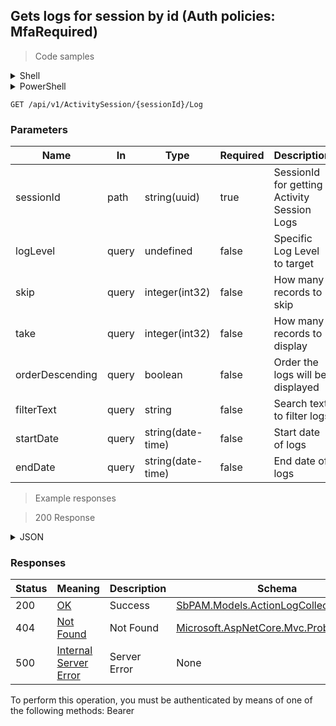 
## Gets logs for session by id (Auth policies: MfaRequired)

<a id="opIdGetSessionLogsAsync"></a>

> Code samples

<details><summary>Shell</summary>


```shell
# You can also use wget
curl -X GET /api/v1/ActivitySession/{sessionId}/Log \
  -H 'Accept: application/json' \
  -H 'Authorization: Bearer TOKEN'

```


</details>

<details><summary>PowerShell</summary>


```powershell
# PowerShell example

$NPSUrl = "https://localhost:6500"

$Login = @{
    Login = "User"
    Password = "Password"
}
# Cookie container for multi-factor authentication
$WebSession = New-Object Microsoft.PowerShell.Commands.WebRequestSession
$Token = Invoke-RestMethod -Url "$($NPSUrl)/signinBody" -Method POST -Body (ConvertTo-Json $Login) -WebSession $WebSession -ContentType "application/json"
$Token = Invoke-RestMethod -Url "$($NPSUrl)/signin2fa" -Method Post -Body $MfaCode -Headers @{Authorization = "Bearer $Token"} -WebSession $WebSession -ContentType "application/json"

$Headers = @{
    Authorization = "Bearer $Token"
}
Invoke-RestMethod -Method GET -Url "$($NPSUrl)/api/v1/ActivitySession/{sessionId}/Log -Headers $Headers -ContentType "application/json"
```


</details>

`GET /api/v1/ActivitySession/{sessionId}/Log`

<h3 id="gets-logs-for-session-by-id-(auth-policies:-mfarequired)-parameters">Parameters</h3>

|Name|In|Type|Required|Description|
|---|---|---|---|---|
|sessionId|path|string(uuid)|true|SessionId for getting Activity Session Logs|
|logLevel|query|undefined|false|Specific Log Level to target|
|skip|query|integer(int32)|false|How many records to skip|
|take|query|integer(int32)|false|How many records to display|
|orderDescending|query|boolean|false|Order the logs will be displayed|
|filterText|query|string|false|Search text to filter logs|
|startDate|query|string(date-time)|false|Start date of logs|
|endDate|query|string(date-time)|false|End date of logs|

> Example responses

> 200 Response

<details><summary>JSON</summary>


```json
{
  "lines": [
    {
      "statusString": "string",
      "status": null,
      "logMessage": "string",
      "lineNumber": 0,
      "timestamp": "2019-08-24T14:15:22Z",
      "version": "string"
    }
  ],
  "totalCount": 0,
  "version": "string"
}
```


</details>

<h3 id="gets-logs-for-session-by-id-(auth-policies:-mfarequired)-responses">Responses</h3>

|Status|Meaning|Description|Schema|
|---|---|---|---|
|200|[OK](https://tools.ietf.org/html/rfc7231#section-6.3.1)|Success|[SbPAM.Models.ActionLogCollection](../Models/sbpam.models.actionlogcollection.md)|
|404|[Not Found](https://tools.ietf.org/html/rfc7231#section-6.5.4)|Not Found|[Microsoft.AspNetCore.Mvc.ProblemDetails](../Models/microsoft.aspnetcore.mvc.problemdetails.md)|
|500|[Internal Server Error](https://tools.ietf.org/html/rfc7231#section-6.6.1)|Server Error|None|

<aside class="warning">
To perform this operation, you must be authenticated by means of one of the following methods:
Bearer
</aside>


